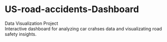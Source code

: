 # US-road-accidents-Dashboard
Data Visualization Project <br>
Interactive dashboard for analyzing car crahses data and visualizating road safety insights.

